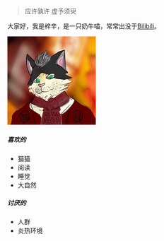 > 应许孰许 虚予须臾

大家好，我是梓辛，是一只奶牛喵，常常出没于[Bilibili](https://space.bilibili.com/107829905)。

![233](\img\avator-wiserxin-furry.jpg)

##### 喜欢的
- 猫猫
- 阅读
- 睡觉
- 大自然

##### 讨厌的
- 人群
- 炎热环境

